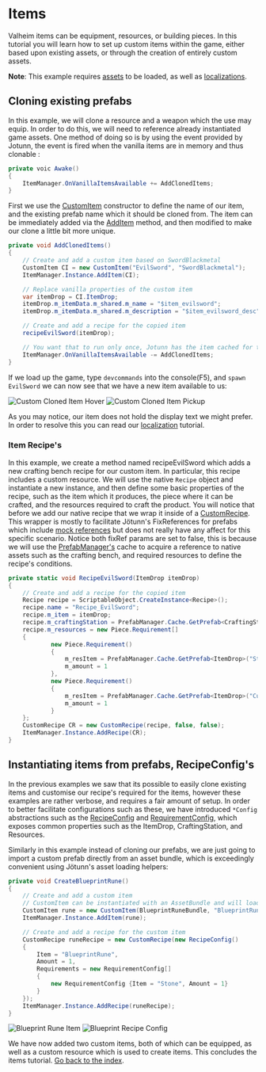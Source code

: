 ﻿# Items
Valheim items can be equipment, resources, or building pieces. In this tutorial you will learn how to set up custom items within the game, either based upon existing assets, or through the creation of entirely custom assets.

**Note**: This example requires [assets](asset-loading.md) to be loaded, as well as [localizations](localization.md).

## Cloning existing prefabs

In this example, we will clone a resource and a weapon which the use may equip. In order to do this, we will need to reference already instantiated game assets. One method of doing so is by using the event provided by Jotunn, the event is fired when the vanilla items are in memory and thus clonable :

```cs
private voic Awake()
{
    ItemManager.OnVanillaItemsAvailable += AddClonedItems;
}
```

First we use the [CustomItem](xref:Jotunn.Entities.CustomItem) constructor to define the name of our item, and the existing prefab name which it should be cloned from. The item can be immediately added via the [AddItem](xref:Jotunn.Managers.ItemManager.AddItem(Jotunn.Entities.CustomItem)) method, and then modified to make our clone a little bit more unique.
```cs
private void AddClonedItems()
{
    // Create and add a custom item based on SwordBlackmetal
    CustomItem CI = new CustomItem("EvilSword", "SwordBlackmetal");
    ItemManager.Instance.AddItem(CI);

    // Replace vanilla properties of the custom item
    var itemDrop = CI.ItemDrop;
    itemDrop.m_itemData.m_shared.m_name = "$item_evilsword";
    itemDrop.m_itemData.m_shared.m_description = "$item_evilsword_desc";

    // Create and add a recipe for the copied item
    recipeEvilSword(itemDrop);

    // You want that to run only once, Jotunn has the item cached for the game session
    ItemManager.OnVanillaItemsAvailable -= AddClonedItems;
}
```

If we load up the game, type `devcommands` into the console(F5), and `spawn EvilSword` we can now see that we have a new item available to us:

 ![Custom Cloned Item Hover](../../images/data/customClonedItemHover.png)
 ![Custom Cloned Item Pickup](../../images/data/customClonedItemPickup.png) 

As you may notice, our item does not hold the display text we might prefer. In order to resolve this you can read our [localization](localization.md) tutorial.

### Item Recipe's
In this example, we create a method named recipeEvilSword which adds a new crafting bench recipe for our custom item. In particular, this recipe includes a custom resource. We will use the native `Recipe` object and instantiate a new instance, and then define some basic properties of the recipe, such as the item which it produces, the piece where it can be crafted, and the resources required to craft the product. You will notice that before we add our native recipe that we wrap it inside of a [CustomRecipe](xref:Jotunn.Entities.CustomRecipe). This wrapper is mostly to facilitate Jötunn's FixReferences for prefabs which include [mock references](asset-mocking.md) but does not really have any affect for this specific scenario. Notice both fixRef params are set to false, this is because we will use the [PrefabManager's](xref:Jotunn.Managers.PrefabManager.GetPrefab(System.String)) cache to acquire a reference to native assets such as the crafting bench, and required resources to define the recipe's conditions.

```cs
private static void RecipeEvilSword(ItemDrop itemDrop)
{
    // Create and add a recipe for the copied item
    Recipe recipe = ScriptableObject.CreateInstance<Recipe>();
    recipe.name = "Recipe_EvilSword";
    recipe.m_item = itemDrop;
    recipe.m_craftingStation = PrefabManager.Cache.GetPrefab<CraftingStation>("piece_workbench");
    recipe.m_resources = new Piece.Requirement[]
    {
            new Piece.Requirement()
            {
                m_resItem = PrefabManager.Cache.GetPrefab<ItemDrop>("Stone"),
                m_amount = 1
            },
            new Piece.Requirement()
            {
                m_resItem = PrefabManager.Cache.GetPrefab<ItemDrop>("CustomWood"),
                m_amount = 1
            }
    };
    CustomRecipe CR = new CustomRecipe(recipe, false, false);
    ItemManager.Instance.AddRecipe(CR);
}
```


## Instantiating items from prefabs, RecipeConfig's

In the previous examples we saw that its possible to easily clone existing items and customise our recipe's required for the items, however these examples are rather verbose, and requires a fair amount of setup. In order to better facilitate configurations such as these, we have introduced `*Config` abstractions such as the [RecipeConfig](xref:Jotunn.Configs.RecipeConfig) and [RequirementConfig](xref:Jotunn.Configs.RequirementConfig), which exposes common properties such as the ItemDrop, CraftingStation, and Resources.

Similarly in this example instead of cloning our prefabs, we are just going to import a custom prefab directly from an asset bundle, which is exceedingly convenient using Jötunn's asset loading helpers:

```cs
private void CreateBlueprintRune()
{
    // Create and add a custom item
    // CustomItem can be instantiated with an AssetBundle and will load the prefab from there
    CustomItem rune = new CustomItem(BlueprintRuneBundle, "BlueprintRune", false);
    ItemManager.Instance.AddItem(rune);

    // Create and add a recipe for the custom item
    CustomRecipe runeRecipe = new CustomRecipe(new RecipeConfig()
    {
        Item = "BlueprintRune",
        Amount = 1,
        Requirements = new RequirementConfig[]
        {
            new RequirementConfig {Item = "Stone", Amount = 1}
        }
    });
    ItemManager.Instance.AddRecipe(runeRecipe);
}
```

![Blueprint Rune Item](../../images/data/blueprintRuneItem.png) ![Blueprint Recipe Config](../../images/data/blueprintRecipeConfig.png)

We have now added two custom items, both of which can be equipped, as well as a custom resource which is used to create items. This concludes the items tutorial. [Go back to the index](overview.md).